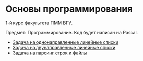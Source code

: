 # Основы программирования

1-й курс факультета ПММ ВГУ.

Предмет: Программирование.
Код будет написан на Pascal.

- [Задача на однонаправленные линейные списки](https://github.com/amm-vsu-2015/1y2s_basic/tree/master/task1)
- [Задача на двунаправленные линейные списки](https://github.com/amm-vsu-2015/1y2s_basic/tree/master/task2)
- [Задача на парсинг строк и файлы](https://github.com/amm-vsu-2015/1y2s_basic/tree/master/task3)
